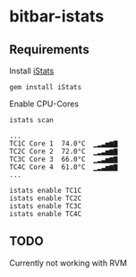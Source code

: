 # bitbar-istats

## Requirements

Install [iStats](https://github.com/Chris911/iStats)
```shell
gem install iStats
```

Enable CPU-Cores
```shell
istats scan

...
TC1C Core 1  74.0°C  ▁▂▃▅▆▇
TC2C Core 2  72.0°C  ▁▂▃▅▆▇
TC3C Core 3  66.0°C  ▁▂▃▅▆▇
TC4C Core 4  61.0°C  ▁▂▃▅▆▇
...

istats enable TC1C
istats enable TC2C
istats enable TC3C
istats enable TC4C
```

## TODO

Currently not working with RVM
